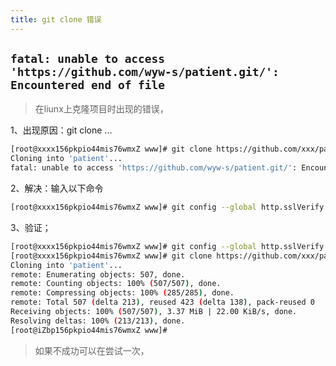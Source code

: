 ```yaml
---
title: git clone 错误
---
```


## `fatal: unable to access 'https://github.com/wyw-s/patient.git/': Encountered end of file`

> 在liunx上克隆项目时出现的错误，

1、出现原因：git clone ...

```bash
[root@xxxx156pkpio44mis76wmxZ www]# git clone https://github.com/xxx/patient.git
Cloning into 'patient'...
fatal: unable to access 'https://github.com/wyw-s/patient.git/': Encountered end of file
```

2、解决：输入以下命令

```bash
[root@xxxx156pkpio44mis76wmxZ www]# git config --global http.sslVerify "false"
```

3、验证；

```bash
[root@xxxx156pkpio44mis76wmxZ www]# git config --global http.sslVerify "false"
[root@xxxx156pkpio44mis76wmxZ www]# git clone https://github.com/xxx/patient.git
Cloning into 'patient'...
remote: Enumerating objects: 507, done.
remote: Counting objects: 100% (507/507), done.
remote: Compressing objects: 100% (285/285), done.
remote: Total 507 (delta 213), reused 423 (delta 138), pack-reused 0
Receiving objects: 100% (507/507), 3.37 MiB | 22.00 KiB/s, done.
Resolving deltas: 100% (213/213), done.
[root@iZbp156pkpio44mis76wmxZ www]# 

```

> 如果不成功可以在尝试一次，